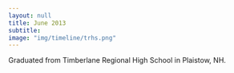 ```yaml
---
layout: null
title: June 2013
subtitle:
image: "img/timeline/trhs.png"
---
```


Graduated from Timberlane Regional High School in Plaistow, NH.
